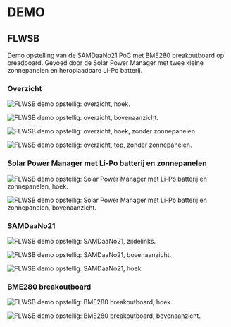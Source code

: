 # DEMO

## FLWSB

Demo opstelling van de SAMDaaNo21 PoC met BME280 breakoutboard op breadboard.
Gevoed door de Solar Power Manager met twee kleine zonnepanelen en heroplaadbare Li-Po batterij.

### Overzicht

![FLWSB demo opstellig: overzicht, hoek.](./assets/flwsb-demo-overview-angle.jpg 'Figuur 1: FLWSB demo opstellig: overzicht, hoek..')

![FLWSB demo opstellig: overzicht, bovenaanzicht.](./assets/flwsb-demo-overview-top.jpg 'Figuur 2: FLWSB demo opstellig: overzicht, bovenaanzicht..')

![FLWSB demo opstellig: overzicht, hoek, zonder zonnepanelen.](./assets/flwsb-demo-overview-woSolar-angle.jpg 'Figuur 3: FLWSB demo opstellig: overzicht, hoek, zonder zonnepanelen..')

![FLWSB demo opstellig: overzicht, top, zonder zonnepanelen.](./assets/flwsb-demo-overview-woSolar-top.jpg 'Figuur 4: FLWSB demo opstellig: overzicht, top, zonder zonnepanelen..')

### Solar Power Manager met Li-Po batterij en zonnepanelen

![FLWSB demo opstellig: Solar Power Manager met Li-Po batterij en zonnepanelen, hoek.](./assets/flwsb-demo-solar-angle.jpg 'Figuur 5: FLWSB demo opstellig: Solar Power Manager met Li-Po batterij en zonnepanelen, hoek..')

![FLWSB demo opstellig: Solar Power Manager met Li-Po batterij en zonnepanelen, bovenaanzicht.](./assets/flwsb-demo-solar-top.jpg 'Figuur 6: FLWSB demo opstellig: Solar Power Manager met Li-Po batterij en zonnepanelen, bovenaanzicht..')

### SAMDaaNo21

![FLWSB demo opstellig: SAMDaaNo21, zijdelinks.](./assets/flwsb-demo-samdaano21-close-up-side.jpg 'Figuur 7: FLWSB demo opstellig: SAMDaaNo21, zijdelinks..')

![FLWSB demo opstellig: SAMDaaNo21, bovenaanzicht.](./assets/flwsb-demo-samdaano21-close-up-top.jpg 'Figuur 8: FLWSB demo opstellig: SAMDaaNo21, bovenaanzicht..')

![FLWSB demo opstellig: SAMDaaNo21, hoek.](./assets/flwsb-demo-samdaano21-close-up-angle.jpg 'Figuur 9: FLWSB demo opstellig: SAMDaaNo21, hoek..')

### BME280 breakoutboard

![FLWSB demo opstellig: BME280 breakoutboard, hoek.](./assets/flwsb-demo-bme280-close-up-angle.jpg 'Figuur 10: FLWSB demo opstellig: BME280 breakoutboard, hoek..')

![FLWSB demo opstellig: BME280 breakoutboard, bovenaanzicht.](./assets/flwsb-demo-bme280-close-up-top.jpg 'Figuur 11: FLWSB demo opstellig: BME280 breakoutboard, bovenaanzicht..')
